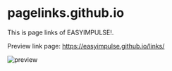 # pagelinks.github.io
This is page links of EASYIMPULSE!.

Preview link page: https://easyimpulse.github.io/links/

![preview](https://user-images.githubusercontent.com/81832526/145833178-a8b395a6-abe0-4188-b51f-8b4b03d06ebe.png)
